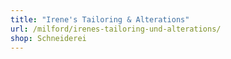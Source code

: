 ```yaml
---
title: "Irene's Tailoring & Alterations"
url: /milford/irenes-tailoring-und-alterations/
shop: Schneiderei
---
```

